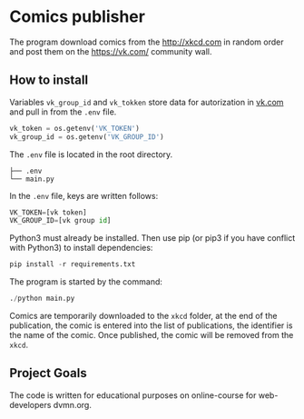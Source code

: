 # Comics publisher

The program download comics from the <http://xkcd.com> in random order and 
post them on the <https://vk.com/>  community wall.

## How to install

Variables `vk_group_id` and `vk_tokken` store data for autorization in 
[vk.com](https://vk.com) and pull in from the `.env` file.

```python
vk_token = os.getenv('VK_TOKEN')
vk_group_id = os.getenv('VK_GROUP_ID')
```
The `.env` file is located in the root directory.
```
├── .env
└── main.py
```

In the `.env` file, keys are written follows:

```python
VK_TOKEN=[vk token]
VK_GROUP_ID=[vk group id]
```

Python3 must already be installed. Then use pip (or pip3 if you have
conflict with Python3) to install dependencies:

```python
pip install -r requirements.txt
```
The program is started by the command:

```python
./python main.py
```
Comics are temporarily downloaded to the `xkcd` folder, at the end of the 
publication, the comic is entered into the list of publications, the 
identifier is the name of the comic. Once published, the comic will be removed 
from the `xkcd`.

## Project Goals

The code is written for educational purposes on online-course for web-developers dvmn.org.